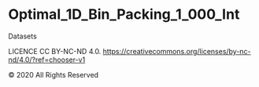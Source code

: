 # Optimal_1D_Bin_Packing_1_000_Int
Datasets

LICENCE CC BY-NC-ND 4.0. https://creativecommons.org/licenses/by-nc-nd/4.0/?ref=chooser-v1

© 2020 All Rights Reserved
